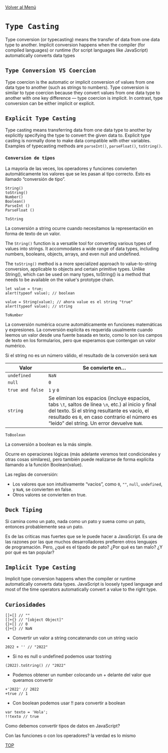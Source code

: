 [Volver al Menú](../root.md)

# `Type Casting`
Type conversion (or typecasting) means the transfer of data from one data type to another. Implicit conversion happens when the compiler (for compiled languages) or runtime (for script languages like JavaScript) automatically converts data types

## `Type Conversion VS Coercion`
Type coercion is the automatic or implicit conversion of values from one data type to another (such as strings to numbers). Type conversion is similar to type coercion because they convert values from one data type to another with one key difference — type coercion is implicit. In contrast, type conversion can be either implicit or explicit.

## `Explicit Type Casting`
Type casting means transferring data from one data type to another by explicitly specifying the type to convert the given data to. Explicit type casting is normally done to make data compatible with other variables. Examples of typecasting methods are `parseInt()`, `parseFloat()`, `toString()`.

### `Conversion de tipos`

La mayoría de las veces, los operadores y funciones convierten automáticamente los valores que se les pasan al tipo correcto. Esto es llamado “conversión de tipo”.

```
String() 
toString()
Number()
Boolean()
ParseInt ()
ParseFloat ()
```
`ToString` 

La conversión a string ocurre cuando necesitamos la representación en forma de texto de un valor.

The `String()` function is a versatile tool for converting various types of values into strings. It accommodates a wide range of data types, including numbers, booleans, objects, arrays, and even null and undefined.

The `toString()` method is a more specialized approach to value-to-string conversion, applicable to objects and certain primitive types. Unlike String(), which can be used on many types, toString() is a method that needs to be available on the value's prototype chain. 
```
let value = true;
alert(typeof value); // boolean

value = String(value); // ahora value es el string "true"
alert(typeof value); // string
```

`ToNumber`

La conversión numérica ocurre automáticamente en funciones matemáticas y expresiones. La conversión explícita es requerida usualmente cuando leemos un valor desde una fuente basada en texto, como lo son los campos de texto en los formularios, pero que esperamos que contengan un valor numérico.

Si el string no es un número válido, el resultado de la conversión será `NaN`

<table>
<thead>
<tr>
<th>Valor</th>
<th>Se convierte en…</th>
</tr>
</thead>
<tbody>
<tr>
<td><code>undefined</code></td>
<td><code>NaN</code></td>
</tr>
<tr>
<td><code>null</code></td>
<td><code>0</code></td>
</tr>
<tr>
<td><code>true&nbsp;and&nbsp;false</code></td>
<td><code>1</code> y <code>0</code></td>
</tr>
<tr>
<td><code>string</code></td>
<td>Se eliminan los espacios (incluye espacios, tabs <code>\t</code>, saltos de línea <code>\n</code>, etc.) al inicio y final del texto. Si el string resultante es vacío, el resultado es <code>0</code>, en caso contrario el número es “leído” del string. Un error devuelve <code>NaN</code>.</td>
</tr>
</tbody>
</table>

`ToBoolean`

La conversión a boolean es la más simple.

Ocurre en operaciones lógicas (más adelante veremos test condicionales y otras cosas similares), pero también puede realizarse de forma explícita llamando a la función Boolean(value).

Las reglas de conversión:

- Los valores que son intuitivamente “vacíos”, como `0`, `""`, `null`, `undefined`, y `NaN`, se convierten en false.
- Otros valores se convierten en true.

## `Duck Tiping`

Si camina como un pato, nada como un pato y suena como un pato, entonces probablemente sea un pato.

Es de las criticas mas fuertes que se le puede hacer a JavaScript. Es una de las razones por las que muchos desarrolladores prefieren otros lenguajes de programación. Pero, ¿qué es el tipado de pato? ¿Por qué es tan malo? ¿Y por qué es tan popular?

## `Implicit Type Casting`
Implicit type conversion happens when the compiler or runtime automatically converts data types. JavaScript is loosely typed language and most of the time operators automatically convert a value to the right type.

## `Curiosidades`

```
[]+[] // ""
[]+{} // "[object Object]"
{}+[] // 0
{}+{} // NaN
```

- Convertir un valor a string concatenando con un string vacio
```
2022 + '' // "2022"
```

- Si no es null o undefined podemos usar tostring
```
(2022).toString() // "2022"
```
- Podemos obtener un number colocando un + delante del valor que queramos convertir
```
+'2022' // 2022
+true // 1
```
- Con boolean podemos usar !! para convertir a boolean
```
var texto = 'Hola';
!!texto // true
```

Como debemos convertir tipos de datos en JavaScript? 

Con las funciones o con los operadores? la verdad es lo mismo

[TOP](#type-casting)